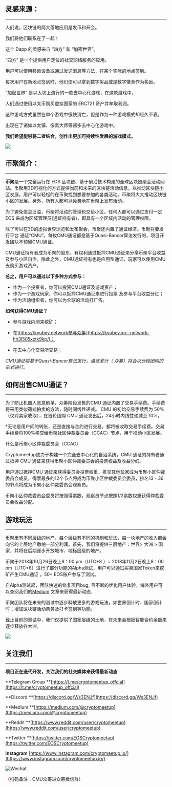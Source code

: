 **灵感来源：**
---
---
人们说，区块链的两大落地应用是发币和开会。

我们将他们联系在了一起！

这个 Dapp 的灵感来自 “四方” 和 “加密世界”。

“四方” 是一个提供用户定位的社交网络服务的应用。

用户可以使用移动设备或通过发送消息等方法，在某个实际的地点签到。

每次用户在新地点签到时，他们便可以拿到数字奖品或是数字徽章作为奖励。

“加密世界” 是以太坊上流行的一款去中心化游戏，在这款游戏中，

人们通过使用以太币购买虚拟国家的 ERC721 资产并牟取利润。

这种游戏方式虽然在单个游戏中很快消亡，但是作为一种游戏模式却经久不衰，

出现在了诸如以太镇、像素大师等诸多去中心化游戏中。

**我们希望能够将二者结合，创作出更加可持续性发展的游戏模式。**

![](/token_assets/CMU/images/CMU_1.png)

**币聚简介：**
---
---
**币聚**是一个完全运行在 EOS 区块链、基于前沿技术构建的全球区块链聚会活动网站。币聚用3D可视化的方式提供当前和未来的区块链活动信息，以推动区块链小区发展。用户可以轻松的在币聚找到想要参加的各类活动。币聚将大大推动区块链小区的发展。另外，所有人都可以免费地在币聚上发布活动。

为了避免信息泛滥，币聚将活动的管理也交给小区。任何人都可以通过支付一定 EOS 来成为区域管理员(通证持有者)，即具有一个区域内活动的管理权限。

除了可以在3D的虚拟世界浏览和发布聚会，币聚还内置了通证经济。币聚将要发行平台 通证“CMU”。每枚CMU通证都是基于Quasi-Bancor算法发行的，项目开发团队不预留CMU通证。

CMU通证持有者成为币聚的股东，有权利通过抵押CMU通证来分享币聚平台收益及参与小区自治。除此之外，CMU通证持有也是应用型通证，玩家可以使用CMU去购买游戏资产。

**总之，用户可以通过以下多种方式参与：**

*  作为一个投资者，你可以投资CMU通证及游戏资产；
*  作为一个游戏玩家，你可以抵押CMU通证来进行投票 及参与平台收益分红；
*  作为活动组织者，你可以为全球的活动打广告。


**如何获得CMU通证？**

*  参与游戏内测来挖矿；

* 在[https://kyubey.network参与众筹](https://kyubey.xn--network-hh3l505xztk9kp/)；

* 在去中心化交易所交易；

*CMU通证将基于Quasi-Bancor算法发行，通证发行（ 众筹）将会以分段团购的形式进行。*

如何出售CMU通证？
---
---

为了防止机器人恶意刷单，众筹阶段发售的CMU 通证内置了交易手续费。手续费将采用类似荷式拍卖的方法，随时间线性递减。 CMU 的初始交易手续费为 50%（仅对卖家收取），在首轮团购 CMU 通证发出后，24小时内线性递减至 10%。

*无论是用户间的转账，还是直接与合约进行交易，都将被收取交易手续费。交易手续费将100%移交给币聚社区仲裁委员会（CCAC）节点，用于推动小区发展。

什么是币聚小区仲裁委员会（CCAC）

Cryptomeetup致力于构建一个完全去中心化的自治系统，CMU 通证的持有者通过抵押 CMU 通证来获得币聚小区仲裁委员会的投票权益及收益分红。

用户通过抵押CMU 通证来获得委员会投票权重，推举其他玩家成为币聚小区仲裁委员会成员，得票最多的12个节点将成为币聚小区仲裁委员会委员，排名13 - 36 的节点将成为币聚小区仲裁委员会观察员。

币聚小区仲裁委员会委员将按照得票数，观察员节点按照1/2票数权重获得仲裁委员会收益分配。

**游戏玩法**
----
---

币聚里有不同层级的地产，每个层级有不同的机制和玩法，每一块地产的收入都会向它的上层地产缴纳一部分利润。首先，我们将提供三层地产：世界\> 大洲 \> 国家，并将在后期逐步开放城市、地标层级的地产。

币聚于2018年10月26日晚上8：00 pm（UTC+8 ）~ 2018年11月2日晚上8：00 pm（UTC+8）进行了部分功能的Alpha测试，用户可以通过买卖国家Token来挖矿产生CMU通证 。50+ EOS账户参与了测试。

自Alpha测试起，团队快速的修复项目bug, 且不断的优化用户体验。海外用户可以查阅我们的[Medium](https://medium.com/@cryptomeetup/cryptomeetup-community-updates-1-5f8130c0a59f) 文章来获得最新动态.

币聚团队将在未来的测试中逐步释放更多的游戏玩法，如世界倒计时、国家倒计时；增加区块链活动票务及打卡签到等功能。

截止目前的测试中，我们仅提供了国家层级的土地，在未来会根据智能合约余额来逐步释放各大洲。

![](/token_assets/CMU/images/CMU_2.zh.png)

**关注我们**
---
---
**项目正在迭代开发，关注我们的社交媒体来获得最新动态**

**Telegram Group **[https://t.me/cryptomeetup_offcial](https://t.me/cryptomeetup_offcial)

**Discord **[https://discord.gg/Ws3ENJf](https://discord.gg/Ws3ENJf)

**Medium **[https://medium.com/@cryptomeetup](https://medium.com/@cryptomeetup)

**Reddit **[https://www.reddit.com/user/cryptomeetup](https://www.reddit.com/user/cryptomeetup)

**Twitter **[https://twitter.com/EOSCryptomeetup](https://twitter.com/EOSCryptomeetup)

**Instagram** [https://www.instagram.com/cryptomeetup.io/](https://www.instagram.com/cryptomeetup.io/)

![Wechat](https://i.loli.net/2018/11/04/5bde3cab7b4d1.png)

（扫码备注：CMU众筹进众筹微信群）
